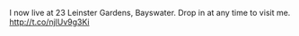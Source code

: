 I now live at 23 Leinster Gardens, Bayswater. Drop in at any time to visit me. <a href="http://t.co/njlUv9g3Ki">http://t.co/njlUv9g3Ki</a>